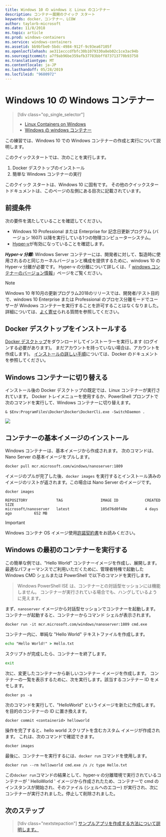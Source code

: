 ```yaml
---
title: Windows 10 の windows と Linux のコンテナー
description: コンテナー展開のクイック スタート
keywords: docker、コンテナー、LCOW
author: taylorb-microsoft
ms.date: 11/8/2018
ms.topic: article
ms.prod: windows-containers
ms.service: windows-containers
ms.assetid: bb9bfbe0-5bdc-4984-912f-9c93ea67105f
ms.openlocfilehash: ae311ecccdfbfc30b1079330a8eb02c1ce3ac94b
ms.sourcegitcommit: a7f9ab96be359afb37783bbff873713770b93758
ms.translationtype: MT
ms.contentlocale: ja-JP
ms.lasthandoff: 05/28/2019
ms.locfileid: "9680972"
---
```

# <a name="windows-containers-on-windows-10"></a>Windows 10 の Windows コンテナー

> [!div class="op_single_selector"]
> - [Linux Containers on Windows](quick-start-windows-10-linux.md)
> - [Windows の windows コンテナー](quick-start-windows-10.md)

この練習では、Windows 10 での Windows コンテナーの作成と実行について説明します。

このクイックスタートでは、次のことを実行します。

1. Docker デスクトップのインストール
2. 簡単な Windows コンテナーの実行

このクイック スタートは、Windows 10 に固有です。 その他のクイックスタートドキュメントは、このページの左側にある目次に記載されています。

## <a name="prerequisites"></a>前提条件
次の要件を満たしていることを確認してください。
- Windows 10 Professional または Enterprise for 記念日更新プログラム (バージョン 1607) 以降を実行している1つの物理コンピューターシステム。 
- [Hyper-v](https://docs.microsoft.com/virtualization/hyper-v-on-windows/reference/hyper-v-requirements)が有効になっていることを確認します。

***Hyper-v 分離:*** Windows Server コンテナーには、開発者に対して、製造時に使用されるのと同じカーネルバージョンと構成を提供するために、windows 10 の Hyper-v 分離が必要です。 Hyper-v の分離について詳しくは、「 [windows コンテナーのバージョン情報](../about/index.md)」ページをご覧ください。

> [!NOTE]
> Windows 10 年10月の更新プログラム2018のリリースでは、開発者/テスト目的で、windows 10 Enterprise または Professional のプロセス分離モードでユーザーが Windows コンテナーを実行することを許可することはなくなりました。 詳細については、[よく寄せ](../about/faq.md)られる質問を参照してください。

## <a name="install-docker-desktop"></a>Docker デスクトップをインストールする

[Docker デスクトップ](https://store.docker.com/editions/community/docker-ce-desktop-windows)をダウンロードしてインストーラーを実行します (ログインする必要があります)。 まだアカウントを持っていない場合は、アカウントを作成します)。 [インストールの詳しい手順](https://docs.docker.com/docker-for-windows/install)については、Docker のドキュメントを参照してください。

## <a name="switch-to-windows-containers"></a>Windows コンテナーに切り替える

インストール後の Docker デスクトップの既定では、Linux コンテナーが実行されています。 Docker トレイメニューを使用するか、PowerShell プロンプトで次のコマンドを実行して、Windows コンテナーに切り替えます。

```console
& $Env:ProgramFiles\Docker\Docker\DockerCli.exe -SwitchDaemon .
```

![](./media/docker-for-win-switch.png)

## <a name="install-base-container-images"></a>コンテナーの基本イメージのインストール

Windows コンテナーは、基本イメージから作成されます。 次のコマンドは、Nano Server の基本イメージをプルします。

```console
docker pull mcr.microsoft.com/windows/nanoserver:1809
```

イメージのプルが完了した後、`docker images` を実行するとインストール済みのイメージのリストが返されます。この場合は Nano Server のイメージです。

```console
docker images

REPOSITORY             TAG                 IMAGE ID            CREATED             SIZE
microsoft/nanoserver   latest              105d76d0f40e        4 days ago          652 MB
```

> [!IMPORTANT]
> Windows コンテナ OS イメージ使用[許諾契約書](../images-eula.md)をお読みください。

## <a name="run-your-first-windows-container"></a>Windows の最初のコンテナーを実行する

この簡単な例では、"Hello World" コンテナーイメージを作成し、展開します。 最適なパフォーマンスでご利用いただくために、管理者特権で起動した Windows CMD シェルまたは PowerShell で以下のコマンドを実行します。

> Windows PowerShell ISE は、コンテナーとの対話型セッションには機能しません。 コンテナーが実行されている場合でも、ハングしているように見えます。

まず、`nanoserver` イメージから対話型セッションでコンテナーを起動します。 コンテナーが起動すると、コンテナーからコマンド シェルが表示されます。  

```console
docker run -it mcr.microsoft.com/windows/nanoserver:1809 cmd.exe
```

コンテナー内に、単純な "Hello World" テキストファイルを作成します。

```cmd
echo "Hello World!" > Hello.txt
```   

スクリプトが完成したら、コンテナーを終了します。

```cmd
exit
```

次に、変更したコンテナーから新しいコンテナー イメージを作成します。 コンテナーの一覧を表示するために、次を実行します。該当するコンテナー ID をメモします。

```console
docker ps -a
```

次のコマンドを実行して、"HelloWorld" というイメージを新たに作成します。 <containerid> を目的のコンテナーの ID に置き換えます。

```console
docker commit <containerid> helloworld
```

操作を完了すると、hello world スクリプトを含むカスタム イメージが作成されます。 これは、次のコマンドで確認できます。

```console
docker images
```

最後に、コンテナーを実行するには、`docker run` コマンドを使用します。

```console
docker run --rm helloworld cmd.exe /s /c type Hello.txt
```

この`docker run`コマンドの結果として、hyper-v の分離環境で実行されているコンテナーが ' HelloWorld ' イメージから作成されたため、コンテナーで cmd のインスタンスが開始され、そのファイル (シェルへのエコー) が実行され、次にコンテナーが実行されました。停止して削除されました。

## <a name="next-steps"></a>次のステップ

> [!div class="nextstepaction"]
> [サンプルアプリを作成する方法について説明します。](./building-sample-app.md)
